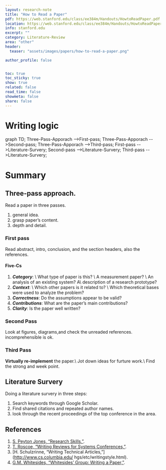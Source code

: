 ```yaml
---
layout: research-note
title: "How to Read a Paper"
pdf: https://web.stanford.edu/class/ee384m/Handouts/HowtoReadPaper.pdf
location: https://web.stanford.edu/class/ee384m/Handouts/HowtoReadPaper.pdf
info: stanford.edu
excerpt: ""
category: Literature-Review
area: "other"
header:
  teaser: "assets/images/papers/how-to-read-a-paper.png"

author_profile: false


toc: true
toc_sticky: true
show: true
related: false
read_time: false
showmeta: false
share: false
---
```


# Writing logic
<div class="mermaid">
graph TD;
    Three-Pass-Apporach -->First-pass;
    Three-Pass-Apporach -->Second-pass;
    Three-Pass-Apporach -->Third-pass;
    First-pass -->Literature-Survery;
    Second-pass -->Literature-Survery;
    Third-pass -->Literature-Survery;
</div>


# Summary
## Three-pass approach.
Read a paper in three passes.
1.  general idea.
2.  grasp paper’s content.
3.  depth and detail.

### First pass
Read abstract, intro, conclusion, and the section headers, also the references.
#### **Five-Cs**
1. ***Category***: \\
    What type of paper is this? \\
    A measurement paper? \\
    An analysis of an existing system? A\\
    description of a research prototype?
2. ***Context***: \\
Which other papers is it related to? \\
Which theoretical bases were used to analyze the problem?
3. ***Correctness***: Do the assumptions appear to be valid?
4. ***Contributions***: What are the paper’s main contributions?
5. ***Clarity***: Is the paper well written?

### Second Pass
Look at figures, diagrams,and check the unreaded references.
incomprehensible is ok.

### Third Pass
**Virtually re-implement** the paper.\\
Jot down ideas for furture work.\\
Find the strong and week point.

## Literature Survery
Doing a literature survery in three steps:
1.  Search keywords through Google Scholar.
2.  Find shared citations and repeated author names.
3.  look through the recent proceedings of the top conference in the area.


## References
1. [S. Peyton Jones, “Research Skills,”](http://research.microsoft.com/simonpj/Papers/givinga-talk/giving-a-talk.htm).
2.  [T. Roscoe, “Writing Reviews for Systems Conferences,”](http://people.inf.ethz.ch/troscoe/pubs/reviewwriting.pdf).
3. [H. Schulzrinne, “Writing Technical Articles,”](http://www.cs.columbia.edu/ hgs/etc/writingstyle.html).
4.  [G.M. Whitesides, “Whitesides’ Group: Writing a Paper,”](http://www.che.iitm.ac.in/misc/dd/writepaper.pdf).



